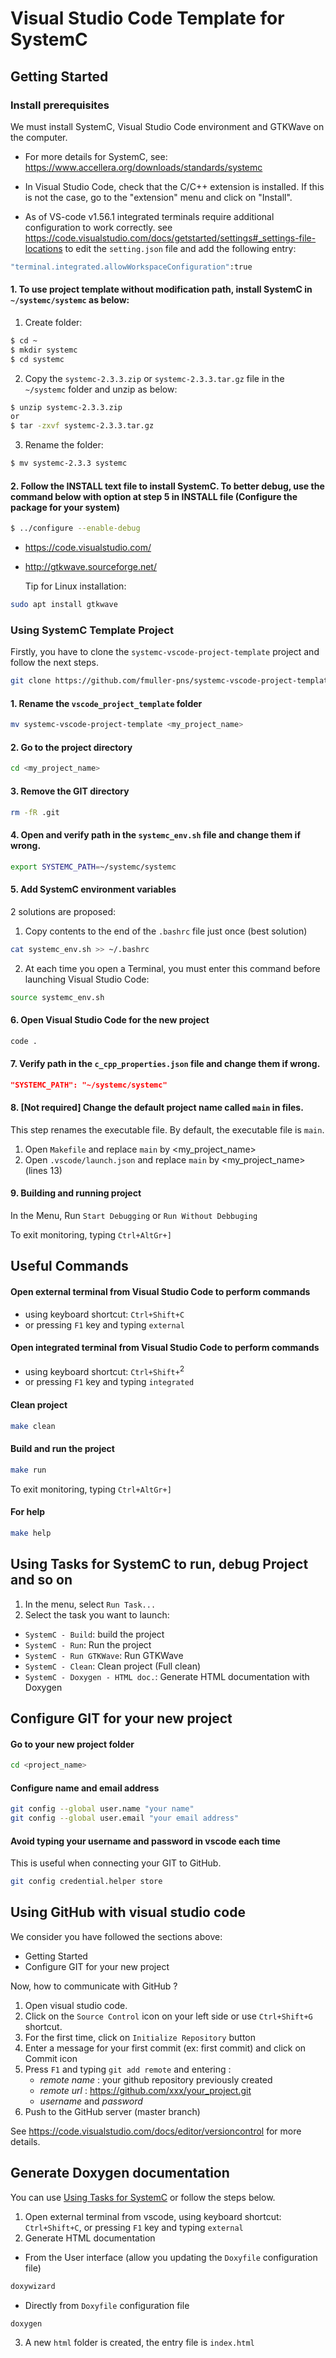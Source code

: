 # Visual Studio Code Template for SystemC

## Getting Started

### Install prerequisites
We must install SystemC, Visual Studio Code environment and GTKWave on the computer.

* For more details for SystemC, see: https://www.accellera.org/downloads/standards/systemc

* In Visual Studio Code, check that the C/C++ extension is installed. If this is not the case, go to the "extension" menu and click on "Install".

* As of VS-code v1.56.1 integrated terminals require additional configuration to work correctly. see https://code.visualstudio.com/docs/getstarted/settings#_settings-file-locations to edit the `setting.json` file and add the following entry:
```bash
"terminal.integrated.allowWorkspaceConfiguration":true
```

#### 1. To use project template without modification path, install SystemC in `~/systemc/systemc` as below:
1. Create folder:
```bash
$ cd ~
$ mkdir systemc
$ cd systemc
```
2. Copy the `systemc-2.3.3.zip` or `systemc-2.3.3.tar.gz` file in the `~/systemc` folder and unzip as below:
```bash
$ unzip systemc-2.3.3.zip
or
$ tar -zxvf systemc-2.3.3.tar.gz 
``` 
3. Rename the folder:
```bash
$ mv systemc-2.3.3 systemc
``` 
#### 2. Follow the INSTALL text file to install SystemC. To better debug, use the command below with option at step 5 in INSTALL file (Configure the package for your system)
```bash
$ ../configure --enable-debug
```
- https://code.visualstudio.com/
- http://gtkwave.sourceforge.net/ 

   Tip for Linux installation:
```bash
sudo apt install gtkwave
```
### Using SystemC Template Project

Firstly, you have to clone the `systemc-vscode-project-template` project and follow the next steps.
```bash
git clone https://github.com/fmuller-pns/systemc-vscode-project-template.git
```

#### 1. Rename the `vscode_project_template` folder
```bash
mv systemc-vscode-project-template <my_project_name>
```
#### 2. Go to the project directory
```bash
cd <my_project_name>
```
#### 3. Remove the GIT directory
```bash
rm -fR .git
```
#### 4. Open and verify path in the `systemc_env.sh` file and change them if wrong.
```bash
export SYSTEMC_PATH=~/systemc/systemc
```
#### 5. Add SystemC environment variables 
2 solutions are proposed:

1. Copy contents to the end of the `.bashrc` file just once (best solution)
```bash
cat systemc_env.sh >> ~/.bashrc
```
2. At each time you open a Terminal, you must enter this command before launching Visual Studio Code:
```bash
source systemc_env.sh
```
#### 6. Open Visual Studio Code for the new project
```bash
code .
```
#### 7. Verify path in the `c_cpp_properties.json` file and change them if wrong.
```json
"SYSTEMC_PATH": "~/systemc/systemc"
```

#### 8. [Not required] Change the default project name called `main` in files.
This step renames the executable file. By default, the executable file is `main`.
1. Open `Makefile` and replace `main` by <my_project_name>
2. Open `.vscode/launch.json` and replace `main` by <my_project_name> (lines 13)

#### 9. Building and running project
In the Menu, Run `Start Debugging` or `Run Without Debbuging`

To exit monitoring, typing `Ctrl+AltGr+]`

## Useful Commands 

#### Open external terminal from Visual Studio Code to perform commands

  * using keyboard shortcut: `Ctrl+Shift+C`
  * or pressing `F1` key and typing `external`

#### Open integrated terminal from Visual Studio Code to perform commands

  * using keyboard shortcut: `Ctrl+Shift+`<sup>2</sup>
  * or pressing `F1` key and typing `integrated`

#### Clean project
```bash
make clean
```

#### Build and run the project
```bash
make run
```
To exit monitoring, typing `Ctrl+AltGr+]`

#### For help
```bash
make help
```

## Using Tasks for SystemC to run, debug Project and so on

1. In the menu, select `Run Task...`
2. Select the task you want to launch:
- `SystemC - Build`: build the project
- `SystemC - Run`: Run the project
- `SystemC - Run GTKWave`: Run GTKWave
- `SystemC - Clean`: Clean project (Full clean)  
- `SystemC - Doxygen - HTML doc.`: Generate HTML documentation with Doxygen

## Configure GIT for your new project

#### Go to your new project folder
```bash
cd <project_name>
```
#### Configure name and email address
```bash
git config --global user.name "your name" 
git config --global user.email "your email address"
```
#### Avoid typing your username and password in vscode each time
This is useful when connecting your GIT to GitHub.
```bash
git config credential.helper store
```

## Using GitHub with visual studio code

We consider you have followed the sections above:
* Getting Started
* Configure GIT for your new project

Now, how to communicate with GitHub ?

1. Open visual studio code.
2. Click on the `Source Control` icon on your left side or use `Ctrl+Shift+G` shortcut. 
3. For the first time, click on `Initialize Repository` button
4. Enter a message for your first commit (ex: first commit) and click on Commit icon
5. Press `F1` and typing `git add remote` and entering :
   * *remote name* : your github repository previously created
   * *remote url* : https://github.com/xxx/your_project.git
   * *username* and *password*
6. Push to the GitHub server (master branch)

See https://code.visualstudio.com/docs/editor/versioncontrol for more details.

## Generate Doxygen documentation

You can use [Using Tasks for SystemC](#using-tasks-for-systemmc-to-run-debug-project-and-so-on) or follow the steps below.

1. Open external terminal from vscode, using keyboard shortcut: `Ctrl+Shift+C`, or pressing `F1` key and typing `external`
2. Generate HTML documentation

  * From the User interface (allow you updating the `Doxyfile` configuration file)

```bash
doxywizard
```

  * Directly from `Doxyfile` configuration file


```bash
doxygen
```
3. A new `html` folder  is created, the entry file is `index.html`

